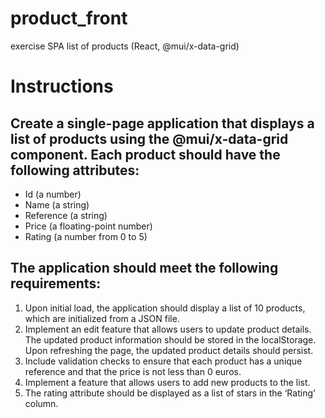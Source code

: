 # product_front
exercise SPA list of products (React, @mui/x-data-grid)

# Instructions

## Create a single-page application that displays a list of products using the @mui/x-data-grid component. Each product should have the following attributes:
- Id (a number)
- Name (a string)
- Reference (a string)
- Price (a floating-point number)
- Rating (a number from 0 to 5)

## The application should meet the following requirements:
1. Upon initial load, the application should display a list of 10 products, which are initialized from a JSON file.
2. Implement an edit feature that allows users to update product details. The updated product information should be stored in the localStorage. Upon refreshing the page, the updated product details should persist.
3. Include validation checks to ensure that each product has a unique reference and that the price is not less than 0 euros.
4. Implement a feature that allows users to add new products to the list.
5. The rating attribute should be displayed as a list of stars in the ‘Rating’ column.